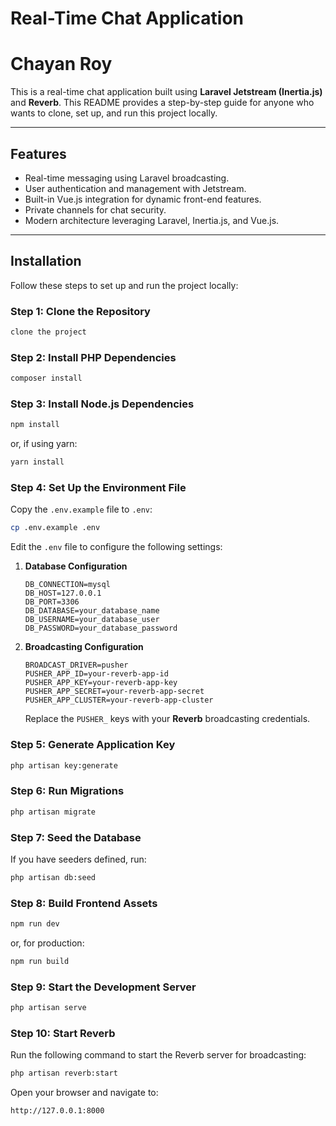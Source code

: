 # Real-Time Chat Application
# Chayan Roy

This is a real-time chat application built using **Laravel Jetstream (Inertia.js)** and **Reverb**. This README provides a step-by-step guide for anyone who wants to clone, set up, and run this project locally.

---

## Features

- Real-time messaging using Laravel broadcasting.
- User authentication and management with Jetstream.
- Built-in Vue.js integration for dynamic front-end features.
- Private channels for chat security.
- Modern architecture leveraging Laravel, Inertia.js, and Vue.js.

---



## Installation

Follow these steps to set up and run the project locally:

### Step 1: Clone the Repository

```bash
clone the project
```

### Step 2: Install PHP Dependencies

```bash
composer install
```

### Step 3: Install Node.js Dependencies

```bash
npm install
```

or, if using yarn:

```bash
yarn install
```

### Step 4: Set Up the Environment File

Copy the `.env.example` file to `.env`:

```bash
cp .env.example .env
```

Edit the `.env` file to configure the following settings:

1. **Database Configuration**
   ```env
   DB_CONNECTION=mysql
   DB_HOST=127.0.0.1
   DB_PORT=3306
   DB_DATABASE=your_database_name
   DB_USERNAME=your_database_user
   DB_PASSWORD=your_database_password
   ```

2. **Broadcasting Configuration**
   ```env
   BROADCAST_DRIVER=pusher
   PUSHER_APP_ID=your-reverb-app-id
   PUSHER_APP_KEY=your-reverb-app-key
   PUSHER_APP_SECRET=your-reverb-app-secret
   PUSHER_APP_CLUSTER=your-reverb-app-cluster
   ```
   Replace the `PUSHER_` keys with your **Reverb** broadcasting credentials.

### Step 5: Generate Application Key

```bash
php artisan key:generate
```

### Step 6: Run Migrations

```bash
php artisan migrate
```

### Step 7: Seed the Database 

If you have seeders defined, run:

```bash
php artisan db:seed
```

### Step 8: Build Frontend Assets

```bash
npm run dev
```

or, for production:

```bash
npm run build
```

### Step 9: Start the Development Server

```bash
php artisan serve
```

### Step 10: Start Reverb

Run the following command to start the Reverb server for broadcasting:

```bash
php artisan reverb:start
```

Open your browser and navigate to:

```
http://127.0.0.1:8000
```




